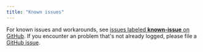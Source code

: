 ```yaml
---
title: "Known issues"
---
```


For known issues and workarounds, see [issues labeled **known-issue** on GitHub](https://github.com/issues?utf8=%E2%9C%93&q=is%3Aopen+is%3Aissue+archived%3Afalse+label%3Aknown-issue++user%3Apulumi). If you encounter an problem that's not already logged, please file a [GitHub issue](https://github.com/pulumi/pulumi/issues/new). 
